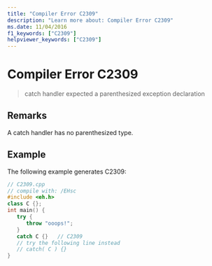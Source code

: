 ```yaml
---
title: "Compiler Error C2309"
description: "Learn more about: Compiler Error C2309"
ms.date: 11/04/2016
f1_keywords: ["C2309"]
helpviewer_keywords: ["C2309"]
---
```

# Compiler Error C2309

> catch handler expected a parenthesized exception declaration

## Remarks

A catch handler has no parenthesized type.

## Example

The following example generates C2309:

```cpp
// C2309.cpp
// compile with: /EHsc
#include <eh.h>
class C {};
int main() {
   try {
      throw "ooops!";
   }
   catch C {}   // C2309
   // try the following line instead
   // catch( C ) {}
}
```
